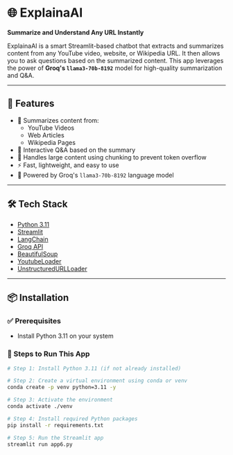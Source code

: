 # 🌐 ExplainaAI

**Summarize and Understand Any URL Instantly**

ExplainaAI is a smart Streamlit-based chatbot that extracts and summarizes content from any YouTube video, website, or Wikipedia URL. It then allows you to ask questions based on the summarized content. This app leverages the power of **Groq's `llama3-70b-8192`** model for high-quality summarization and Q&A.

---

## 🚀 Features

- 🔗 Summarizes content from:
  - YouTube Videos
  - Web Articles
  - Wikipedia Pages
- 💬 Interactive Q&A based on the summary
- 🧠 Handles large content using chunking to prevent token overflow
- ⚡ Fast, lightweight, and easy to use
- 🔐 Powered by Groq's `llama3-70b-8192` language model

---

## 🛠️ Tech Stack

- [Python 3.11](https://www.python.org/)
- [Streamlit](https://streamlit.io/)
- [LangChain](https://www.langchain.com/)
- [Groq API](https://console.groq.com/)
- [BeautifulSoup](https://www.crummy.com/software/BeautifulSoup/)
- [YoutubeLoader](https://python.langchain.com/docs/modules/data_connection/document_loaders/youtube)
- [UnstructuredURLLoader](https://python.langchain.com/docs/modules/data_connection/document_loaders/html)

---

## 📦 Installation

### ✅ Prerequisites

- Install Python 3.11 on your system

### 📂 Steps to Run This App

```bash
# Step 1: Install Python 3.11 (if not already installed)

# Step 2: Create a virtual environment using conda or venv
conda create -p venv python=3.11 -y

# Step 3: Activate the environment
conda activate ./venv

# Step 4: Install required Python packages
pip install -r requirements.txt

# Step 5: Run the Streamlit app
streamlit run app6.py
```
